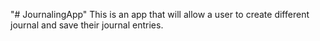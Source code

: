 "# JournalingApp" 
This is an app that will allow a user to create different journal and save their journal entries. 
